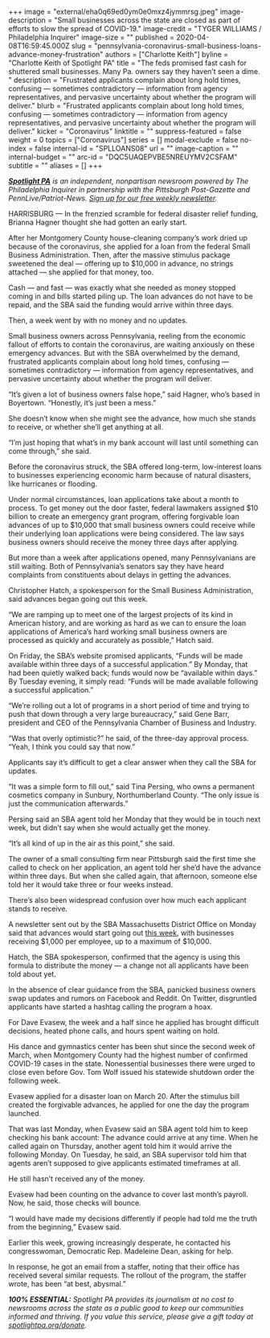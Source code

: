 +++
image = "external/eha0q69ed0ym0e0mxz4jymmrsg.jpeg"
image-description = "Small businesses across the state are closed as part of efforts to slow the spread of COVID-19."
image-credit = "TYGER WILLIAMS / Philadelphia Inquirer"
image-size = ""
published = 2020-04-08T16:59:45.000Z
slug = "pennsylvania-coronavirus-small-business-loans-advance-money-frustration"
authors = ["Charlotte Keith"]
byline = "Charlotte Keith of Spotlight PA"
title = "The feds promised fast cash for shuttered small businesses. Many Pa. owners say they haven’t seen a dime.  "
description = "Frustrated applicants complain about long hold times, confusing — sometimes contradictory — information from agency representatives, and pervasive uncertainty about whether the program will deliver."
blurb = "Frustrated applicants complain about long hold times, confusing — sometimes contradictory — information from agency representatives, and pervasive uncertainty about whether the program will deliver."
kicker = "Coronavirus"
linktitle = ""
suppress-featured = false
weight = 0
topics = ["Coronavirus"]
series = []
modal-exclude = false
no-index = false
internal-id = "SPLLOANS08"
url = ""
image-caption = ""
internal-budget = ""
arc-id = "DQC5UAQEPVBE5NREUYMV2CSFAM"
subtitle = ""
aliases = []
+++

<a href="https://www.spotlightpa.org/"><i><b>Spotlight PA</b></i></a><i> is an independent, nonpartisan newsroom powered by The Philadelphia Inquirer in partnership with the Pittsburgh Post-Gazette and PennLive/Patriot-News. </i><a href="https://www.spotlightpa.org/newsletters"><i>Sign up for our free weekly newsletter</i></a><i>.</i>

HARRISBURG — In the frenzied scramble for federal disaster relief funding, Brianna Hagner thought she had gotten an early start.

After her Montgomery County house-cleaning company’s work dried up because of the coronavirus, she applied for a loan from the federal Small Business Administration. Then, after the massive stimulus package sweetened the deal — offering up to $10,000 in advance, no strings attached — she applied for that money, too.

Cash — and fast — was exactly what she needed as money stopped coming in and bills started piling up. The loan advances do not have to be repaid, and the SBA said the funding would arrive within three days.

Then, a week went by with no money and no updates.

Small business owners across Pennsylvania, reeling from the economic fallout of efforts to contain the coronavirus, are waiting anxiously on these emergency advances. But with the SBA overwhelmed by the demand, frustrated applicants complain about long hold times, confusing — sometimes contradictory — information from agency representatives, and pervasive uncertainty about whether the program will deliver.

“It’s given a lot of business owners false hope,” said Hagner, who’s based in Boyertown. “Honestly, it’s just been a mess.”

<script src="https://www.spotlightpa.org/embed.js" async></script><div data-spl-embed-version="1" data-spl-src="https://www.spotlightpa.org/embeds/donate/"></div>


She doesn’t know when she might see the advance, how much she stands to receive, or whether she’ll get anything at all.

“I’m just hoping that what’s in my bank account will last until something can come through,” she said.

Before the coronavirus struck, the SBA offered long-term, low-interest loans to businesses experiencing economic harm because of natural disasters, like hurricanes or flooding.

Under normal circumstances, loan applications take about a month to process. To get money out the door faster, federal lawmakers assigned $10 billion to create an emergency grant program, offering forgivable loan advances of up to $10,000 that small business owners could receive while their underlying loan applications were being considered. The law says business owners should receive the money three days after applying.

But more than a week after applications opened, many Pennsylvanians are still waiting. Both of Pennsylvania’s senators say they have heard complaints from constituents about delays in getting the advances.

Christopher Hatch, a spokesperson for the Small Business Administration, said advances began going out this week.

“We are ramping up to meet one of the largest projects of its kind in American history, and are working as hard as we can to ensure the loan applications of America’s hard working small business owners are processed as quickly and accurately as possible,” Hatch said.

On Friday, the SBA’s website promised applicants, “Funds will be made available within three days of a successful application.” By Monday, that had been quietly walked back; funds would now be “available within days.” By Tuesday evening, it simply read: “Funds will be made available following a successful application.”

“We’re rolling out a lot of programs in a short period of time and trying to push that down through a very large bureaucracy,” said Gene Barr, president and CEO of the Pennsylvania Chamber of Business and Industry.

“Was that overly optimistic?” he said, of the three-day approval process. “Yeah, I think you could say that now.”

Applicants say it’s difficult to get a clear answer when they call the SBA for updates.

“It was a simple form to fill out,” said Tina Persing, who owns a permanent cosmetics company in Sunbury, Northumberland County. “The only issue is just the communication afterwards.”

Persing said an SBA agent told her Monday that they would be in touch next week, but didn’t say when she would actually get the money.

“It’s all kind of up in the air as this point,” she said.

<script src="https://www.spotlightpa.org/embed.js" async></script><div data-spl-embed-version="1" data-spl-src="https://www.spotlightpa.org/embeds/newsletter/"></div>


The owner of a small consulting firm near Pittsburgh said the first time she called to check on her application, an agent told her she’d have the advance within three days. But when she called again, that afternoon, someone else told her it would take three or four weeks instead.

There’s also been widespread confusion over how much each applicant stands to receive.

A newsletter sent out by the SBA Massachusetts District Office on Monday said that advances would start going out <a href="https://content.govdelivery.com/accounts/USSBA/bulletins/284f240">this week</a>, with businesses receiving $1,000 per employee, up to a maximum of $10,000.

Hatch, the SBA spokesperson, confirmed that the agency is using this formula to distribute the money — a change not all applicants have been told about yet.

In the absence of clear guidance from the SBA, panicked business owners swap updates and rumors on Facebook and Reddit. On Twitter, disgruntled applicants have started a hashtag calling the program a hoax.

For Dave Evasew, the week and a half since he applied has brought difficult decisions, heated phone calls, and hours spent waiting on hold.

His dance and gymnastics center has been shut since the second week of March, when Montgomery County had the highest number of confirmed COVID-19 cases in the state. Nonessential businesses there were urged to close even before Gov. Tom Wolf issued his statewide shutdown order the following week.

Evasew applied for a disaster loan on March 20. After the stimulus bill created the forgivable advances, he applied for one the day the program launched.

That was last Monday, when Evasew said an SBA agent told him to keep checking his bank account: The advance could arrive at any time. When he called again on Thursday, another agent told him it would arrive the following Monday. On Tuesday, he said, an SBA supervisor told him that agents aren’t supposed to give applicants estimated timeframes at all.

He still hasn’t received any of the money.

Evasew had been counting on the advance to cover last month’s payroll. Now, he said, those checks will bounce.

“I would have made my decisions differently if people had told me the truth from the beginning,” Evasew said.

Earlier this week, growing increasingly desperate, he contacted his congresswoman, Democratic Rep. Madeleine Dean, asking for help.

In response, he got an email from a staffer, noting that their office has received several similar requests. The rollout of the program, the staffer wrote, has been “at best, abysmal.”

<i><b>100% ESSENTIAL:</b></i><i> Spotlight PA provides its journalism at no cost to newsrooms across the state as a public good to keep our communities informed and thriving. If you value this service, please give a gift today at </i><a href="https://www.spotlightpa.org/donate"><i>spotlightpa.org/donate</i></a><i>.</i>

<script src="https://www.spotlightpa.org/embed.js" async></script><div data-spl-embed-version="1" data-spl-src="https://www.spotlightpa.org/embeds/tips/?tip_text=Do%20you%20have%20a%20tip%20about%20%3Cb%3Ehow%20Pa.'s%20government%20is%20responding%20to%20the%20coronavirus%3C%2Fb%3E%3F%20Tell%20us."></div>
